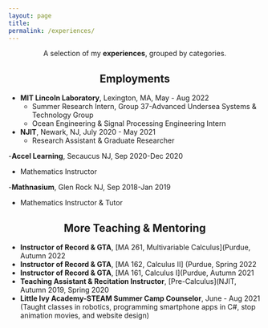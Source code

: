 ```yaml
---
layout: page
title: 
permalink: /experiences/
---
```


<p align="center">
A selection of my <b>experiences</b>, grouped by categories.
</p>

## <center>Employments</center>

- **MIT Lincoln Laboratory**, Lexington, MA,  May - Aug 2022
  * Summer Research Intern, Group 37-Advanced Undersea Systems & Technology Group 
  * Ocean Engineering & Signal Processing Engineering Intern
- **NJIT**, Newark, NJ, July 2020 - May 2021
  * Research Assistant & Graduate Researcher
  
-**Accel Learning**, Secaucus NJ, Sep 2020-Dec 2020
 * Mathematics Instructor
 
-**Mathnasium**, Glen Rock NJ, Sep 2018-Jan 2019
 * Mathematics Instructor & Tutor

## <center>More Teaching & Mentoring</center>

- **Instructor of Record & GTA**, [MA 261, Multivariable Calculus](Purdue, Autumn 2022
- **Instructor of Record & GTA**, [MA 162, Calculus II] (Purdue, Spring 2022
- **Instructor of Record & GTA**, [MA 161, Calculus I](Purdue, Autumn 2021
- **Teaching Assistant & Recitation Instructor**, [Pre-Calculus](NJIT, Autumn 2019, Spring 2020
- **Little Ivy Academy-STEAM Summer Camp Counselor**, June - Aug 2021
 (Taught classes in robotics, programming smartphone apps in C#, stop animation movies, and website design)



